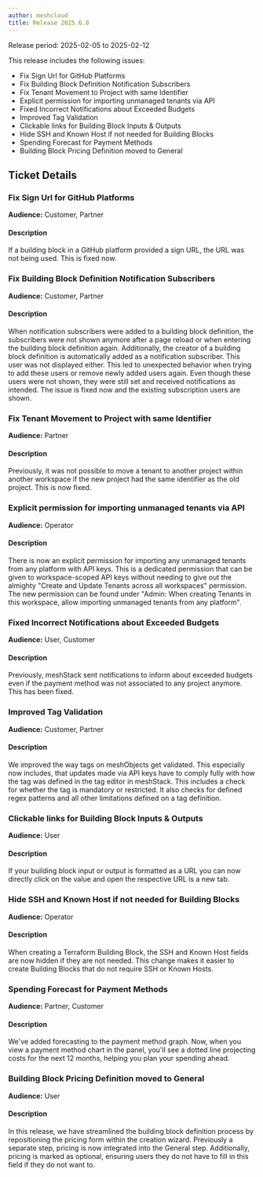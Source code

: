 ```yaml
---
author: meshcloud
title: Release 2025.6.0
---
```


Release period: 2025-02-05 to 2025-02-12

This release includes the following issues:
* Fix Sign Url for GitHub Platforms
* Fix Building Block Definition Notification Subscribers
* Fix Tenant Movement to Project with same Identifier
* Explicit permission for importing unmanaged tenants via API
* Fixed Incorrect Notifications about Exceeded Budgets
* Improved Tag Validation
* Clickable links for Building Block Inputs & Outputs
* Hide SSH and Known Host if not needed for Building Blocks
* Spending Forecast for Payment Methods
* Building Block Pricing Definition moved to General
<!--truncate-->

## Ticket Details
### Fix Sign Url for GitHub Platforms
**Audience:** Customer, Partner<br>

#### Description
If a building block in a GitHub platform provided a sign URL, the URL was not being used. This is fixed now.

### Fix Building Block Definition Notification Subscribers
**Audience:** Customer, Partner<br>

#### Description
When notification subscribers were added to a building block definition, the subscribers were not shown
anymore after a page reload or when entering the building block definition again. Additionally, the creator 
of a building block definition is automatically added as a notification subscriber. This user was not displayed
either. This led to unexpected behavior when trying to add these users or remove newly added users again. 
Even though these users were not shown, they were still set and received notifications as intended.
The issue is fixed now and the existing subscription users are shown.

### Fix Tenant Movement to Project with same Identifier
**Audience:** Partner<br>

#### Description
Previously, it was not possible to move a tenant to another project within
another workspace if the new project had the same identifier as the old
project. This is now fixed.

### Explicit permission for importing unmanaged tenants via API
**Audience:** Operator<br>

#### Description
There is now an explicit permission for importing any unmanaged tenants from any platform with API keys. 
This is a dedicated permission that can be given to workspace-scoped API keys without needing to give
out the almighty "Create and Update Tenants across all workspaces" permission.
The new permission can be found under "Admin: When creating Tenants in this workspace, allow importing unmanaged tenants from any platform".

### Fixed Incorrect Notifications about Exceeded Budgets
**Audience:** User, Customer<br>

#### Description
Previously, meshStack sent notifications to inform about exceeded budgets
even if the payment method was not associated to any project anymore. This
has been fixed.

### Improved Tag Validation
**Audience:** Customer, Partner<br>

#### Description
We improved the way tags on meshObjects get validated. This especially now includes, that updates made via API keys
have to comply fully with how the tag was defined in the tag editor in meshStack. This includes a check for whether the
tag is mandatory or restricted. It also checks for defined regex patterns and all other limitations defined on a tag
definition.

### Clickable links for Building Block Inputs & Outputs
**Audience:** User<br>

#### Description
If your building block input or output is formatted as a URL you can now directly
click on the value and open the respective URL is a new tab.

### Hide SSH and Known Host if not needed for Building Blocks
**Audience:** Operator<br>

#### Description
When creating a Terraform Building Block, the SSH and Known Host fields are now hidden if they are not needed.
This change makes it easier to create Building Blocks that do not require SSH or Known Hosts.

### Spending Forecast for Payment Methods
**Audience:** Partner, Customer<br>

#### Description
We've added forecasting to the payment method graph. Now, when you view a
payment method chart in the panel, you'll see a dotted line projecting costs
for the next 12 months, helping you plan your spending ahead.

### Building Block Pricing Definition moved to General
**Audience:** User<br>

#### Description
In this release, we have streamlined the building block definition process by repositioning the pricing form within the creation wizard. 
Previously a separate step, pricing is now integrated into the General step. Additionally, pricing is marked as optional, ensuring 
users they do not have to fill in this field if they do not want to.

